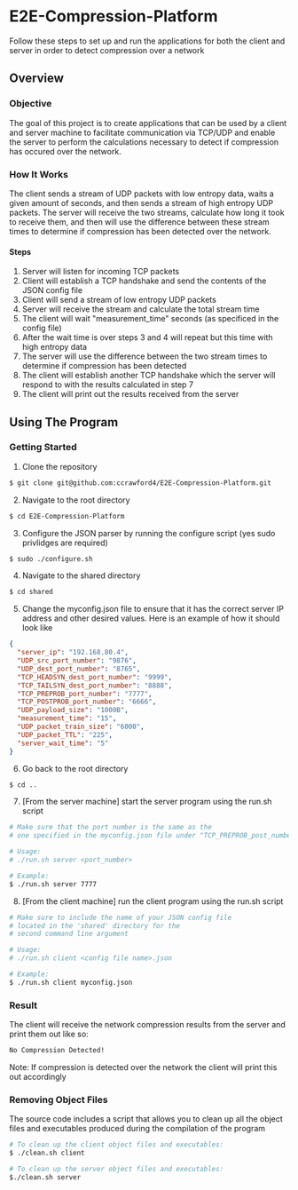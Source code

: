 # E2E-Compression-Platform
Follow these steps to set up and run the applications for both the client and server in order to detect compression over a network
## Overview
### Objective
The goal of this project is to create applications that can be used by a client and server machine to facilitate communication via TCP/UDP and enable the server to perform the calculations necessary to detect if compression has occured over the network.
### How It Works
The client sends a stream of UDP packets with low entropy data, waits a given amount of seconds, and then sends a stream of high entropy UDP packets. The server will receive the two streams, calculate how long it took to receive them, and then will use the difference between these stream times to determine if compression has been detected over the network.
#### Steps
1. Server will listen for incoming TCP packets
2. Client will establish a TCP handshake and send the contents of the JSON config file
3. Client will send a stream of low entropy UDP packets
4. Server will receive the stream and calculate the total stream time
5. The client will wait "measurement_time" seconds (as specificed in the config file)
6. After the wait time is over steps 3 and 4 will repeat but this time with high entropy data
7. The server will use the difference between the two stream times to determine if compression has been detected
8. The client will establish another TCP handshake which the server will respond to with the results calculated in step 7
9. The client will print out the results received from the server
## Using The Program
### Getting Started
1. Clone the repository
```bash
$ git clone git@github.com:ccrawford4/E2E-Compression-Platform.git
```
2. Navigate to the root directory
```bash
$ cd E2E-Compression-Platform
```
3. Configure the JSON parser by running the configure script (yes sudo privlidges are required)
```bash
$ sudo ./configure.sh
```
4. Navigate to the shared directory
```bash
$ cd shared
```
5. Change the myconfig.json file to ensure that it has the correct server IP address and other desired values. Here is an example of how it should look like
```json
{
  "server_ip": "192.168.80.4",
  "UDP_src_port_number": "9876",
  "UDP_dest_port_number": "8765",
  "TCP_HEADSYN_dest_port_number": "9999",
  "TCP_TAILSYN_dest_port_number": "8888",
  "TCP_PREPROB_port_number": "7777",
  "TCP_POSTPROB_port_number": "6666",
  "UDP_payload_size": "1000B",
  "measurement_time": "15",
  "UDP_packet_train_size": "6000",
  "UDP_packet_TTL": "225",
  "server_wait_time": "5"
}
```
6. Go back to the root directory
```bash
$ cd ..
```
7. [From the server machine] start the server program using the run.sh script
```bash
# Make sure that the port number is the same as the 
# one specified in the myconfig.json file under "TCP_PREPROB_post_number"

# Usage:
# ./run.sh server <port_number>

# Example:
$ ./run.sh server 7777
```
8. [From the client machine] run the client program using the run.sh script
```bash
# Make sure to include the name of your JSON config file 
# located in the 'shared' directory for the 
# second command line argument

# Usage: 
# ./run.sh client <config file name>.json

# Example:
$ ./run.sh client myconfig.json
```
### Result
The client will receive the network compression results from the server and print them out like so:
```bash
No Compression Detected!
```
Note: If compression is detected over the network the client will print this out accordingly
### Removing Object Files
The source code includes a script that allows you to clean up all the object files and executables produced during the compilation of the program
```bash
# To clean up the client object files and executables:
$ ./clean.sh client

# To clean up the server object files and executables:
$./clean.sh server
```